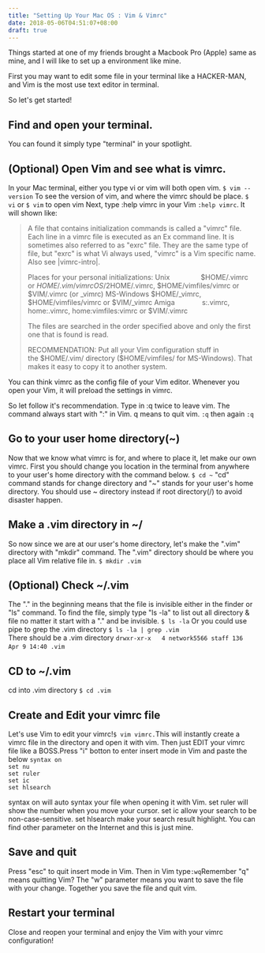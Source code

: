 ```yaml
---
title: "Setting Up Your Mac OS : Vim & Vimrc"
date: 2018-05-06T04:51:07+08:00
draft: true
---
```




Things started at one of my friends brought a Macbook Pro (Apple) same as mine, and I will like to set up a environment like mine.

First you may want to edit some file in your terminal like a HACKER-MAN, and Vim is the most use text editor in terminal.

So let's get started!

<h2>Find and open your terminal.‌</h2>
You can found it simply type "terminal" in your spotlight.
<h2>(Optional) Open Vim and see what is vimrc.</h2>
In your Mac terminal, either you type vi or vim will both open vim.
<code>$ vim --version</code>‌
To see the version of vim, and where the vimrc should be place.
<code>$ vi</code> or
<code>$ vim</code>‌ to open vim
Next, type :help vimrc in your Vim
<code>:help vimrc</code>.
It will shown like:
<blockquote>A file that contains initialization commands is called a "vimrc" file. Each line in a vimrc file is executed as an Ex command line. It is sometimes also referred to as "exrc" file. They are the same type of file, but "exrc" is what Vi always used, "vimrc" is a Vim specific name. Also see |vimrc-intro|.

Places for your personal initializations:
Unix                $HOME/.vimrc
or $HOME/.vim/vimrc
OS/2                 $HOME/.vimrc, $HOME/vimfiles/vimrc
or $VIM/.vimrc (or _vimrc)
MS-Windows $HOME/_vimrc, $HOME/vimfiles/vimrc
or $VIM/_vimrc
Amiga              s:.vimrc, home:.vimrc, home:vimfiles:vimrc
or $VIM/.vimrc

The files are searched in the order specified above and only the first one that is found is read.
<p class="p1"><span class="s1">RECOMMENDATION: Put all your Vim configuration stuff in the </span><span class="s1">$HOME/.vim/ directory ($HOME/vimfiles/ for MS-Windows). That makes it</span><span class="s1"><span class="Apple-converted-space"> </span>easy to copy it to another system.</span></p>
</blockquote>
You can think vimrc as the config file of your Vim editor. Whenever you open your Vim, it will preload the settings in vimrc.

So let follow it's recommendation.
Type in :q twice to leave vim. The command always start with ":" in Vim. q means to quit vim.
<code>:q</code> then again <code>:q</code>‌


<h2> Go to your user home directory(~)</h2>
Now that we know what vimrc is for, and where to place it, let make our own vimrc. First you should change you location in the terminal from anywhere to your user's home directory with the command below.
<code>$ cd ~</code>
"cd" command stands for change directory and "~" stands for your user's home directory.‌ You should use ~ directory instead if root directory(/) to avoid disaster happen.
	<h2>Make a .vim directory in ~/</h2>
So now since we are at our user's home directory, let's make the ".vim" directory with "mkdir" command. The ".vim" directory should be where you place all Vim relative file in.
<code>$ mkdir .vim</code>‌
	<h2>(Optional) Check ~/.vim</h2>
The "." in the beginning means that the file is invisible either in the finder or "ls" command. To find the file, simply type "ls -la" to list out all directory & file no matter it start with a "." and be invisible.
<code>$ ls -la</code>
Or you could use pipe to grep the .vim directory
<code>$ ls -la | grep .vim
</code>
There should be a .vim directory
<code>drwxr-xr-x   4 network5566 staff 136 Apr 9 14:40 .vim</code>‌
	<h2>CD to ~/.vim</h2>
cd into .vim directory
<code>$ cd .vim</code>
	<h2>Create and Edit your vimrc file</h2>
Let's use Vim to edit your vimrc!<code>$ vim vimrc.</code>This will instantly create a vimrc file in the directory and open it with vim.‌ Then just EDIT your vimrc file like a BOSS.Press "i" botton to enter insert mode in Vim and paste the below
<code>syntax on
set nu
set ruler
set ic
set hlsearch</code>

syntax on will auto syntax your file when opening it with Vim.
set ruler will show the number when you move your cursor.
set ic allow your search to be non-case-sensitive.
set hlsearch make your search result highlight.‌‌‌‌
You can find other parameter on the Internet and this is just mine.
	<h2>Save and quit</h2>
Press "esc" to quit insert mode in Vim. Then in Vim type<code>:wq</code>Remember "q" means quitting Vim? The "w" parameter means you want to save the file with your change. Together you save the file and quit vim.‌
	<h2>Restart your terminal</h2>
Close and reopen your terminal and enjoy the Vim with your vimrc configuration!
